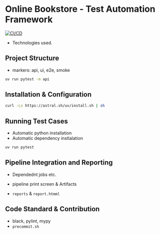 # Online Bookstore - Test Automation Framework

[![CI/CD](https://github.com/sodelalbert/online_bookstore_taf/actions/workflows/ci.yml/badge.svg)](https://github.com/sodelalbert/online_bookstore_taf/actions/workflows/ci.yml)

- Technologies used.

## Project Structure

- markers: api, ui, e2e, smoke

```bash
uv run pytest -m api
```

## Installation & Configuration

```bash
curl -Ls https://astral.sh/uv/install.sh | sh
```

## Running Test Cases

- Automatic python installation
- Automatic dependency instlalation

```bash
uv run pytest
```

## Pipeline Integration and Reporting

- Dependednt jobs etc.

- pipeline print screen & Artifacts

- `reports` & `report.htmml`

## Code Standard & Contribution

- black, pylint, mypy
- `precommit.sh`
